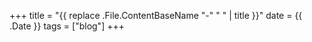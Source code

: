 +++
title = "{{ replace .File.ContentBaseName "-" " " | title }}"
date = {{ .Date }}
tags = ["blog"]
+++
